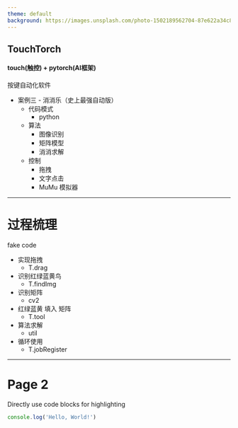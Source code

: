 ```yaml
---
theme: default
background: https://images.unsplash.com/photo-1502189562704-87e622a34c85?ixid=MnwxMjA3fDB8MHxwaG90by1wYWdlfHx8fGVufDB8fHx8&ixlib=rb-1.2.1&auto=format&fit=crop&w=2100&q=80
---
```


## TouchTorch

#### touch(触控) + pytorch(AI框架)

按键自动化软件

* 案例三 - 消消乐（史上最强自动版）
    * 代码模式
        * python
    * 算法
        * 图像识别
        * 矩阵模型
        * 消消求解
    * 控制
        * 拖拽
        * 文字点击
        * MuMu 模拟器

---

# 过程梳理

fake code

- 实现拖拽
  - T.drag
- 识别红绿蓝黄鸟
  - T.findImg
- 识别矩阵
  - cv2
- 红绿蓝黄 填入 矩阵
    - T.tool 
- 算法求解
  - util
- 循环使用
    - T.jobRegister

---

# Page 2

Directly use code blocks for highlighting

```ts
console.log('Hello, World!')
```
